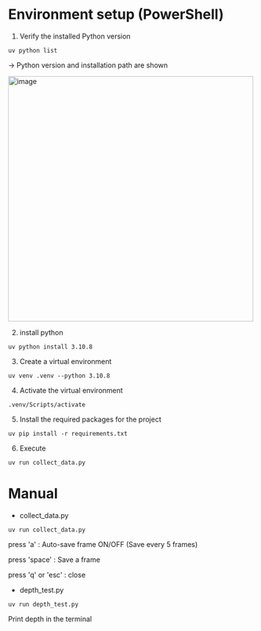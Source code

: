 # Environment setup (PowerShell)

1. Verify the installed Python version
```
uv python list
```
-> Python version and installation path are shown

<img width="500" height="500" alt="image" src="https://github.com/user-attachments/assets/01a41a52-bb14-4729-b02d-c4d7b182b16f" />

2. install python
```
uv python install 3.10.8
```

3. Create a virtual environment
```
uv venv .venv --python 3.10.8
```

4. Activate the virtual environment
```
.venv/Scripts/activate
```

5. Install the required packages for the project
```
uv pip install -r requirements.txt
```

6. Execute
```
uv run collect_data.py
```


# Manual

* collect_data.py
```
uv run collect_data.py
```
press 'a' : Auto-save frame ON/OFF (Save every 5 frames)

press 'space' : Save a frame

press 'q' or 'esc' : close


* depth_test.py
```
uv run depth_test.py
```
Print depth in the terminal

